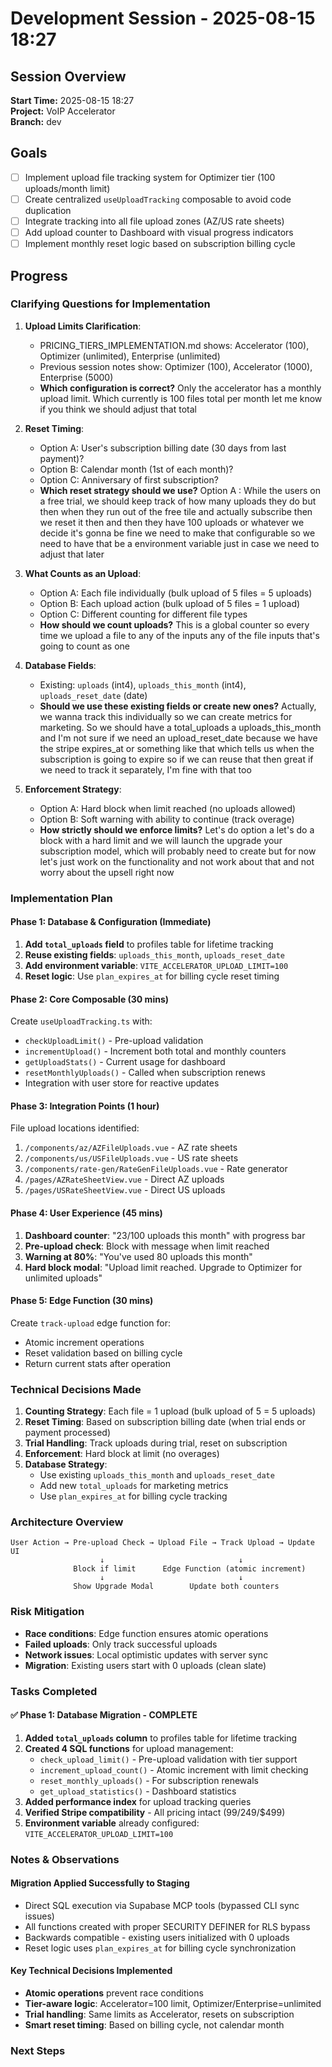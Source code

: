 # Development Session - 2025-08-15 18:27

## Session Overview
**Start Time:** 2025-08-15 18:27  
**Project:** VoIP Accelerator  
**Branch:** dev  

## Goals
- [ ] Implement upload file tracking system for Optimizer tier (100 uploads/month limit)
- [ ] Create centralized `useUploadTracking` composable to avoid code duplication
- [ ] Integrate tracking into all file upload zones (AZ/US rate sheets)
- [ ] Add upload counter to Dashboard with visual progress indicators
- [ ] Implement monthly reset logic based on subscription billing cycle

## Progress

### Clarifying Questions for Implementation

1. **Upload Limits Clarification**: 
   - PRICING_TIERS_IMPLEMENTATION.md shows: Accelerator (100), Optimizer (unlimited), Enterprise (unlimited)
   - Previous session notes show: Optimizer (100), Accelerator (1000), Enterprise (5000)
   - **Which configuration is correct?**
   Only the accelerator has a monthly upload limit. Which currently is 100 files total per month let me know if you think we should adjust that total

2. **Reset Timing**: 
   - Option A: User's subscription billing date (30 days from last payment)?
   - Option B: Calendar month (1st of each month)?
   - Option C: Anniversary of first subscription?
   - **Which reset strategy should we use?**
   Option A : While the users on a free trial, we should keep track of how many uploads they do but then when they run out of the free tile and actually subscribe then we reset it then and then they have 100 uploads or whatever we decide it's gonna be fine we need to make that configurable so we need to have that be a environment variable just in case we need to adjust that later

3. **What Counts as an Upload**:
   - Option A: Each file individually (bulk upload of 5 files = 5 uploads)
   - Option B: Each upload action (bulk upload of 5 files = 1 upload)
   - Option C: Different counting for different file types
   - **How should we count uploads?**
   This is a global counter so every time we upload a file to any of the inputs any of the file inputs that's going to count as one

4. **Database Fields**:
   - Existing: `uploads` (int4), `uploads_this_month` (int4), `uploads_reset_date` (date)
   - **Should we use these existing fields or create new ones?**
   Actually, we wanna track this individually so we can create metrics for marketing. So we should have a total_uploads a uploads_this_month and I'm not sure if we need an upload_reset_date because we have the stripe expires_at or something like that which tells us when the subscription is going to expire so if we can reuse that then great if we need to track it separately, I'm fine with that too

5. **Enforcement Strategy**:
   - Option A: Hard block when limit reached (no uploads allowed)
   - Option B: Soft warning with ability to continue (track overage)
   - **How strictly should we enforce limits?**
   Let's do option a let's do a block with a hard limit and we will launch the upgrade your subscription model, which will probably need to create but for now let's just work on the functionality and not work about that and not worry about the upsell right now

### Implementation Plan

#### Phase 1: Database & Configuration (Immediate)
1. **Add `total_uploads` field** to profiles table for lifetime tracking
2. **Reuse existing fields**: `uploads_this_month`, `uploads_reset_date` 
3. **Add environment variable**: `VITE_ACCELERATOR_UPLOAD_LIMIT=100`
4. **Reset logic**: Use `plan_expires_at` for billing cycle reset timing

#### Phase 2: Core Composable (30 mins)
Create `useUploadTracking.ts` with:
- `checkUploadLimit()` - Pre-upload validation
- `incrementUpload()` - Increment both total and monthly counters
- `getUploadStats()` - Current usage for dashboard
- `resetMonthlyUploads()` - Called when subscription renews
- Integration with user store for reactive updates

#### Phase 3: Integration Points (1 hour)
File upload locations identified:
1. `/components/az/AZFileUploads.vue` - AZ rate sheets
2. `/components/us/USFileUploads.vue` - US rate sheets  
3. `/components/rate-gen/RateGenFileUploads.vue` - Rate generator
4. `/pages/AZRateSheetView.vue` - Direct AZ uploads
5. `/pages/USRateSheetView.vue` - Direct US uploads

#### Phase 4: User Experience (45 mins)
1. **Dashboard counter**: "23/100 uploads this month" with progress bar
2. **Pre-upload check**: Block with message when limit reached
3. **Warning at 80%**: "You've used 80 uploads this month"
4. **Hard block modal**: "Upload limit reached. Upgrade to Optimizer for unlimited uploads"

#### Phase 5: Edge Function (30 mins)
Create `track-upload` edge function for:
- Atomic increment operations
- Reset validation based on billing cycle
- Return current stats after operation

### Technical Decisions Made

1. **Counting Strategy**: Each file = 1 upload (bulk upload of 5 = 5 uploads)
2. **Reset Timing**: Based on subscription billing date (when trial ends or payment processed)
3. **Trial Handling**: Track uploads during trial, reset on subscription
4. **Enforcement**: Hard block at limit (no overages)
5. **Database Strategy**: 
   - Use existing `uploads_this_month` and `uploads_reset_date`
   - Add new `total_uploads` for marketing metrics
   - Use `plan_expires_at` for billing cycle tracking

### Architecture Overview

```
User Action → Pre-upload Check → Upload File → Track Upload → Update UI
                    ↓                              ↓
              Block if limit      Edge Function (atomic increment)
                    ↓                              ↓
              Show Upgrade Modal        Update both counters
```

### Risk Mitigation
- **Race conditions**: Edge function ensures atomic operations
- **Failed uploads**: Only track successful uploads
- **Network issues**: Local optimistic updates with server sync
- **Migration**: Existing users start with 0 uploads (clean slate)

### Tasks Completed

#### ✅ Phase 1: Database Migration - COMPLETE
1. **Added `total_uploads` column** to profiles table for lifetime tracking
2. **Created 4 SQL functions** for upload management:
   - `check_upload_limit()` - Pre-upload validation with tier support
   - `increment_upload_count()` - Atomic increment with limit checking
   - `reset_monthly_uploads()` - For subscription renewals
   - `get_upload_statistics()` - Dashboard statistics
3. **Added performance index** for upload tracking queries
4. **Verified Stripe compatibility** - All pricing intact ($99/$249/$499)
5. **Environment variable** already configured: `VITE_ACCELERATOR_UPLOAD_LIMIT=100`

### Notes & Observations

#### Migration Applied Successfully to Staging
- Direct SQL execution via Supabase MCP tools (bypassed CLI sync issues)
- All functions created with proper SECURITY DEFINER for RLS bypass
- Backwards compatible - existing users initialized with 0 uploads
- Reset logic uses `plan_expires_at` for billing cycle synchronization

#### Key Technical Decisions Implemented
- **Atomic operations** prevent race conditions
- **Tier-aware logic**: Accelerator=100 limit, Optimizer/Enterprise=unlimited
- **Trial handling**: Same limits as Accelerator, resets on subscription
- **Smart reset timing**: Based on billing cycle, not calendar month


### Next Steps
